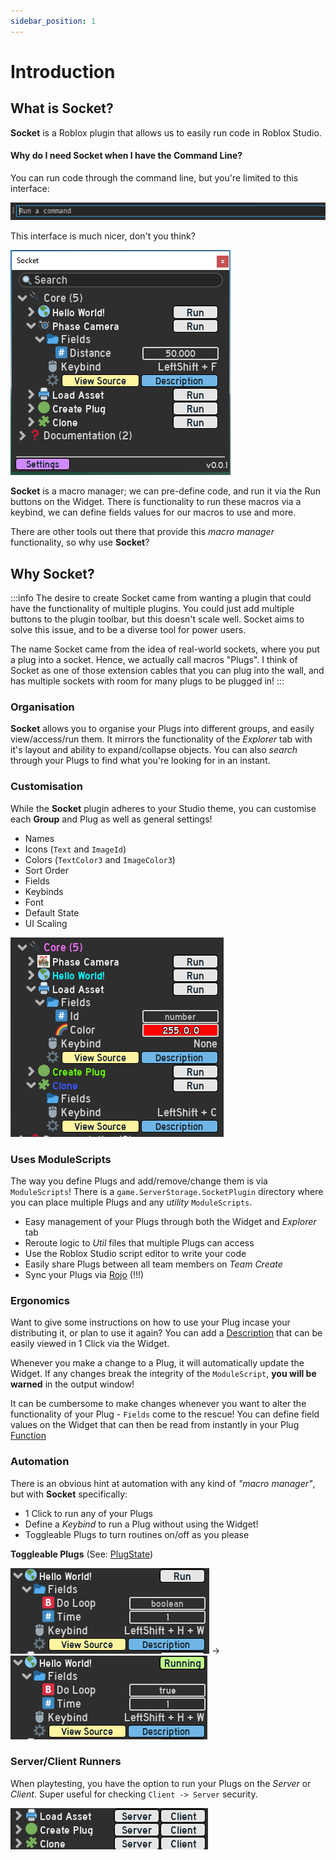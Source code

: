 ```yaml
---
sidebar_position: 1
---
```


# Introduction

## What is Socket?

**Socket** is a Roblox plugin that allows us to easily run code in Roblox Studio.

#### Why do I need **Socket** when I have the **Command Line**?
You can run code through the command line, but you're limited to this interface:

![image](/command_line.png)

This interface is much nicer, don't you think?

![image](/widget_interface.png)

**Socket** is a macro manager; we can pre-define code, and run it via the Run buttons on the Widget. There is functionality to run these macros via a keybind,
we can define fields values for our macros to use and more.

There are other tools out there that provide this *macro manager* functionality, so why use **Socket**?

## Why Socket?
:::info
The desire to create Socket came from wanting a plugin that could have the functionality of multiple plugins. You could just add multiple buttons to the plugin toolbar,
but this doesn't scale well. Socket aims to solve this issue, and to be a diverse tool for power users.

The name Socket came from the idea of real-world sockets, where you put a plug into a socket. Hence, we actually call macros "Plugs". I think of Socket as one of those extension cables that you can plug into the wall, and has multiple sockets with room for many plugs to be plugged in!
:::

### Organisation

**Socket** allows you to organise your Plugs into different groups, and easily view/access/run them. It mirrors the functionality of the *Explorer* tab with it's layout and ability to expand/collapse objects. You can also *search* through your Plugs to find what you're looking for in an instant.

### Customisation

While the **Socket** plugin adheres to your Studio theme, you can customise each **Group** and Plug as well as general settings!
* Names
* Icons (`Text` and `ImageId`)
* Colors (`TextColor3` and `ImageColor3`)
* Sort Order
* Fields
* Keybinds
* Font
* Default State
* UI Scaling

![image](/widget_customised.png)

### Uses ModuleScripts

The way you define Plugs and add/remove/change them is via `ModuleScripts`! There is a `game.ServerStorage.SocketPlugin` directory where you can place multiple Plugs and any *utility* `ModuleScripts`.
* Easy management of your Plugs through both the Widget and *Explorer* tab
* Reroute logic to *Util* files that multiple Plugs can access
* Use the Roblox Studio script editor to write your code
* Easily share Plugs between all team members on *Team Create*
* Sync your Plugs via [Rojo](https://rojo.space/) (!!!)

### Ergonomics

Want to give some instructions on how to use your Plug incase your distributing it, or plan to use it again? You can add a [Description](/api/PlugDefinition#Description) that can be easily viewed in 1 Click via the Widget.

Whenever you make a change to a Plug, it will automatically update the Widget. If any changes break the integrity of the `ModuleScript`, **you will be warned** in the output window!

It can be cumbersome to make changes whenever you want to alter the functionality of your Plug - `Fields` come to the rescue! You can define field values on the Widget that can then be read from instantly in your Plug [Function](/api/PlugDefinition#Function)

### Automation

There is an obvious hint at automation with any kind of *"macro manager"*, but with **Socket** specifically:
* 1 Click to run any of your Plugs
* Define a *Keybind* to run a Plug without using the Widget!
* Toggleable Plugs to turn routines on/off as you please

**Toggleable Plugs** (See: [PlugState](/api/PlugDefinition#PlugState))

![image](/hello_world_off.png) -> ![image](/hello_world_on.png)

### Server/Client Runners

When playtesting, you have the option to run your Plugs on the *Server* or *Client*. Super useful for checking `Client -> Server` security.

![image](/server_client.png)



